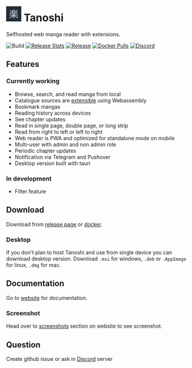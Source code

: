 # ![icon](https://raw.githubusercontent.com/faldez/tanoshi/master/crates/tanoshi-web/static/icons/tanoshi.png) Tanoshi
Selfhosted web manga reader with extensions.


![Build](https://github.com/faldez/tanoshi/workflows/Build/badge.svg) [![Release Stats](https://img.shields.io/github/downloads/faldez/tanoshi/total)](https://somsubhra.github.io/github-release-stats/?username=faldez&repository=tanoshi&page=1&per_page=5) [![Release](https://img.shields.io/github/v/release/faldez/tanoshi)](https://github.com/faldez/tanoshi/releases/latest) [![Docker Pulls](https://img.shields.io/docker/pulls/faldez/tanoshi)](https://hub.docker.com/repository/docker/faldez/tanoshi) [![Discord](https://img.shields.io/discord/872093374281285682?color=7289DA&logo=discord&logoColor=FFFFFF)](https://discord.gg/wPSEftdDqB)

## Features
### Currently working
- Browse, search, and read manga from local
- Catalogue sources are [extensible](https://github.com/fadhlika/tanoshi-extensions) using Webassembly
- Bookmark mangas
- Reading history across devices
- See chapter updates
- Read in single page, double page, or long strip
- Read from right to left or left to right
- Web reader is PWA and optimized for standalone mode on mobile
- Multi-user with admin and non admin role
- Periodic chapter updates
- Notification via Telegram and Pushover
- Desktop version built with tauri

### In development
- Filter feature

## Download

Download from [release page](https://github.com/faldez/tanoshi/releases) or [docker](https://hub.docker.com/repository/docker/faldez/tanoshi).

### Desktop
If you don't plan to host Tanoshi and use from single device you can download desktop version. Download `.msi` for windows, `.deb` or `.AppImage` for linux, `.dmg` for mac.

## Documentation

 Go to [website](https://faldez.github.io/tanoshi) for documentation.

 
### Screenshot
Head over to [screenshots](https://faldez.github.io/tanoshi/screenshots/) section on website to see screenshot.

## Question
Create github issue or ask in [Discord](https://discord.gg/wPSEftdDqB) server
